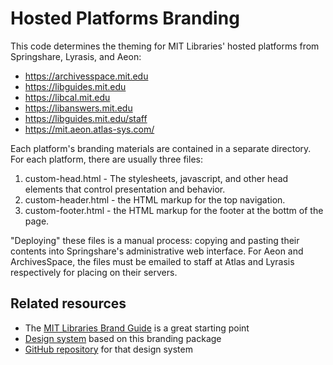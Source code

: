 Hosted Platforms Branding
=========================

This code determines the theming for MIT Libraries' hosted platforms from
Springshare, Lyrasis, and Aeon:

- https://archivesspace.mit.edu
- https://libguides.mit.edu
- https://libcal.mit.edu
- https://libanswers.mit.edu
- https://libguides.mit.edu/staff
- https://mit.aeon.atlas-sys.com/

Each platform's branding materials are contained in a separate directory. For
each platform, there are usually three files:

1. custom-head.html - The stylesheets, javascript, and other head elements
   that control presentation and behavior.
2. custom-header.html - the HTML markup for the top navigation.
3. custom-footer.html - the HTML markup for the footer at the bottm of the
   page.

"Deploying" these files is a manual process: copying and pasting their
contents into Springshare's administrative web interface. For Aeon and
ArchivesSpace, the files must be emailed to staff at Atlas and Lyrasis
respectively for placing on their servers.

## Related resources

* The [MIT Libraries Brand Guide](https://libguides.mit.edu/brand) is a great starting point
* [Design system](https://mitlibraries.github.io/mitlib-style/) based on this branding package
* [GitHub repository](https://github.com/mitlibraries/mitlib-style) for that design system
